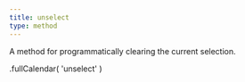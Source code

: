 ```yaml
---
title: unselect
type: method
---
```


A method for programmatically clearing the current selection.

<div class='spec' markdown='1'>
.fullCalendar( 'unselect' )
</div>
